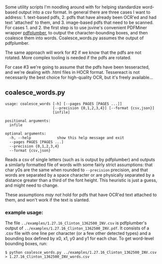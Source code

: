 
Some utility scripts I'm noodling around with for helping standardize word-based output into a csv format. In general there are three cases I want to address: 1. text-based pdfs, 2. pdfs that have already been OCR'ed and had text 'attached' to them, and 3. image-based pdfs that need to be scanned. For cases 1. and 2. the first step is to use jsvine's convenient PDFMiner wrapper [pdfplumber](https://github.com/jsvine/pdfplumber), to output the character-bounding boxes, and then coalesce them into words. Coalesce_words.py assumes the output of pdfplumber. 

The same approach will work for #2 if we know that the pdfs are not rotated. More complex tooling is needed if the pdfs are rotated.

For case #3 we're going to assume that the pdfs have been tesseracted, and we're dealing with .html files in HOCR format. Tessereact is not necessarily the best choice for high-quality OCR, but it's freely available… 
 

## coalesce_words.py

	usage: coalesce_words [-h] [--pages PAGES [PAGES ...]]
	                      [--precision {0,1,2,3,4}] [--format {csv,json}]
	                      [infile]
	
	positional arguments:
	  infile
	
	optional arguments:
	  -h, --help            show this help message and exit
	  --pages PAGES [PAGES ...]
	  --precision {0,1,2,3,4}
	  --format {csv,json}
 

Reads a csv of single letters (such as is output by pdfplumber) and outputs a similarly formatted file of words with some fairly strict assumptions: that char y0s are the same when rounded to `--precision` precision, and that words are separated by a space character or are physically separated by a distance greater than a third of the font height. This heuristic is just a guess, and might need to change. 

These assumptions *may not* hold for pdfs that have OCR'ed text attached to them, and won't work if the text is slanted. 

### example usage:
The file `../examples/1.27.16_Clinton_1362500_INV.csv` is pdfplumber's output of `../examples/1.27.16_Clinton_1362500_INV.pdf`. It consists of a .csv file with one line per character (or a few other detected types) and a bounding box defined by x0, x1, y0 and y1 for each char. To get word-level bounding boxes, run:



	$ python coalesce_words.py ../examples/1.27.16_Clinton_1362500_INV.csv > 1.27.16_Clinton_1362500_INV_words.csv